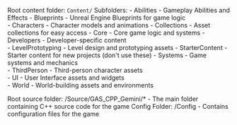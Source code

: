 Root content folder: `Content/`
Subfolders: 
    - Abilities - Gameplay Abilities and Effects 
    - Blueprints - Unreal Engine Blueprints for game logic      
    - Characters - Character models and animations
    - Collections - Asset collections for easy access
    - Core - Core game logic and systems
    - Developers - Developer-specific content       
    - LevelPrototyping - Level design and prototyping assets
    - StarterContent - Starter content for new projects (don't use these)
    - Systems - Game systems and mechanics          
    - ThirdPerson - Third-person character assets    
    - UI - User Interface assets and widgets              
    - World - World-building assets and environments           

Root source folder: /Source/GAS_CPP_Gemini/* - The main folder containing C++ source code for the game
Config Folder: /Config - Contains configuration files for the game